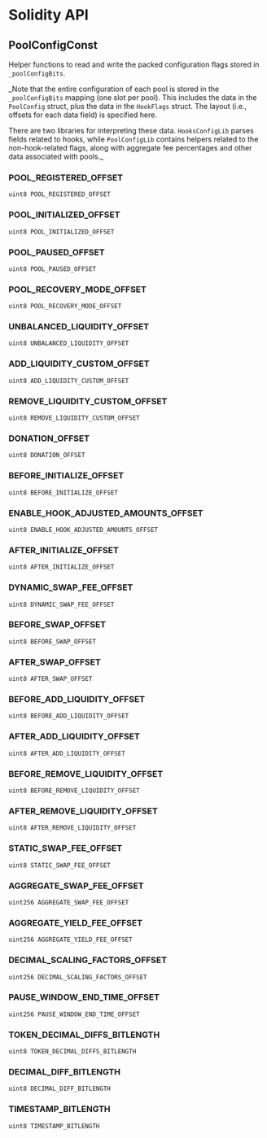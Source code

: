 # Solidity API

## PoolConfigConst

Helper functions to read and write the packed configuration flags stored in `_poolConfigBits`.

_Note that the entire configuration of each pool is stored in the `_poolConfigBits` mapping (one slot per pool).
This includes the data in the `PoolConfig` struct, plus the data in the `HookFlags` struct. The layout (i.e.,
offsets for each data field) is specified here.

There are two libraries for interpreting these data. `HooksConfigLib` parses fields related to hooks, while
`PoolConfigLib` contains helpers related to the non-hook-related flags, along with aggregate fee percentages
and other data associated with pools._

### POOL_REGISTERED_OFFSET

```solidity
uint8 POOL_REGISTERED_OFFSET
```

### POOL_INITIALIZED_OFFSET

```solidity
uint8 POOL_INITIALIZED_OFFSET
```

### POOL_PAUSED_OFFSET

```solidity
uint8 POOL_PAUSED_OFFSET
```

### POOL_RECOVERY_MODE_OFFSET

```solidity
uint8 POOL_RECOVERY_MODE_OFFSET
```

### UNBALANCED_LIQUIDITY_OFFSET

```solidity
uint8 UNBALANCED_LIQUIDITY_OFFSET
```

### ADD_LIQUIDITY_CUSTOM_OFFSET

```solidity
uint8 ADD_LIQUIDITY_CUSTOM_OFFSET
```

### REMOVE_LIQUIDITY_CUSTOM_OFFSET

```solidity
uint8 REMOVE_LIQUIDITY_CUSTOM_OFFSET
```

### DONATION_OFFSET

```solidity
uint8 DONATION_OFFSET
```

### BEFORE_INITIALIZE_OFFSET

```solidity
uint8 BEFORE_INITIALIZE_OFFSET
```

### ENABLE_HOOK_ADJUSTED_AMOUNTS_OFFSET

```solidity
uint8 ENABLE_HOOK_ADJUSTED_AMOUNTS_OFFSET
```

### AFTER_INITIALIZE_OFFSET

```solidity
uint8 AFTER_INITIALIZE_OFFSET
```

### DYNAMIC_SWAP_FEE_OFFSET

```solidity
uint8 DYNAMIC_SWAP_FEE_OFFSET
```

### BEFORE_SWAP_OFFSET

```solidity
uint8 BEFORE_SWAP_OFFSET
```

### AFTER_SWAP_OFFSET

```solidity
uint8 AFTER_SWAP_OFFSET
```

### BEFORE_ADD_LIQUIDITY_OFFSET

```solidity
uint8 BEFORE_ADD_LIQUIDITY_OFFSET
```

### AFTER_ADD_LIQUIDITY_OFFSET

```solidity
uint8 AFTER_ADD_LIQUIDITY_OFFSET
```

### BEFORE_REMOVE_LIQUIDITY_OFFSET

```solidity
uint8 BEFORE_REMOVE_LIQUIDITY_OFFSET
```

### AFTER_REMOVE_LIQUIDITY_OFFSET

```solidity
uint8 AFTER_REMOVE_LIQUIDITY_OFFSET
```

### STATIC_SWAP_FEE_OFFSET

```solidity
uint8 STATIC_SWAP_FEE_OFFSET
```

### AGGREGATE_SWAP_FEE_OFFSET

```solidity
uint256 AGGREGATE_SWAP_FEE_OFFSET
```

### AGGREGATE_YIELD_FEE_OFFSET

```solidity
uint256 AGGREGATE_YIELD_FEE_OFFSET
```

### DECIMAL_SCALING_FACTORS_OFFSET

```solidity
uint256 DECIMAL_SCALING_FACTORS_OFFSET
```

### PAUSE_WINDOW_END_TIME_OFFSET

```solidity
uint256 PAUSE_WINDOW_END_TIME_OFFSET
```

### TOKEN_DECIMAL_DIFFS_BITLENGTH

```solidity
uint8 TOKEN_DECIMAL_DIFFS_BITLENGTH
```

### DECIMAL_DIFF_BITLENGTH

```solidity
uint8 DECIMAL_DIFF_BITLENGTH
```

### TIMESTAMP_BITLENGTH

```solidity
uint8 TIMESTAMP_BITLENGTH
```

